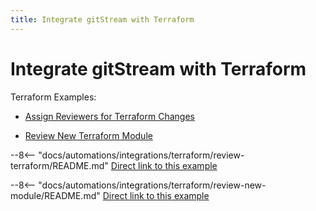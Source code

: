 ```yaml
---
title: Integrate gitStream with Terraform
---
```

# Integrate gitStream with Terraform
Terraform Examples:

* [Assign Reviewers for Terraform Changes](#review-terraform)

* [Review New Terraform Module](#review-new-module)

<a name="review-terraform"></a>
--8<-- "docs/automations/integrations/terraform/review-terraform/README.md"
[Direct link to this example](/automations/integrations/terraform/review-terraform/)

<a name="review-new-module"></a>
--8<-- "docs/automations/integrations/terraform/review-new-module/README.md"
[Direct link to this example](/automations/integrations/terraform/review-new-module/)
